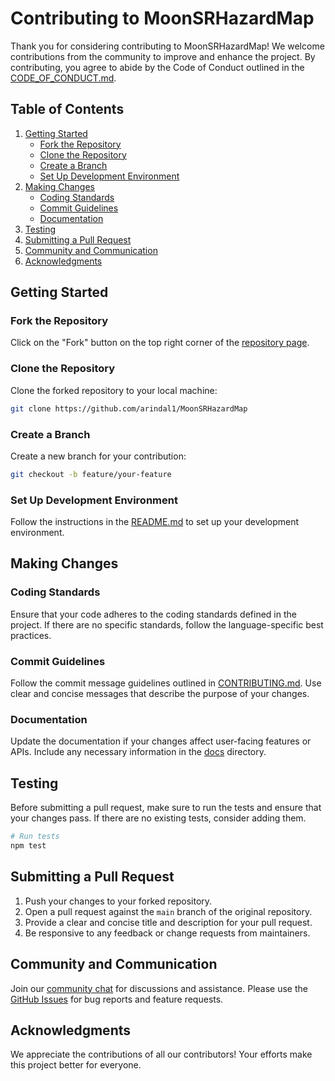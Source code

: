 # Contributing to MoonSRHazardMap

Thank you for considering contributing to MoonSRHazardMap! We welcome contributions from the community to improve and enhance the project. By contributing, you agree to abide by the Code of Conduct outlined in the [CODE_OF_CONDUCT.md](./CODE_OF_CONDUCT.md).

## Table of Contents

1. [Getting Started](#getting-started)
   - [Fork the Repository](#fork-the-repository)
   - [Clone the Repository](#clone-the-repository)
   - [Create a Branch](#create-a-branch)
   - [Set Up Development Environment](#set-up-development-environment)
2. [Making Changes](#making-changes)
   - [Coding Standards](#coding-standards)
   - [Commit Guidelines](#commit-guidelines)
   - [Documentation](#documentation)
3. [Testing](#testing)
4. [Submitting a Pull Request](#submitting-a-pull-request)
5. [Community and Communication](#community-and-communication)
6. [Acknowledgments](#acknowledgments)

## Getting Started

### Fork the Repository

Click on the "Fork" button on the top right corner of the [repository page](https://github.com/your-username/your-project).

### Clone the Repository

Clone the forked repository to your local machine:

```bash
git clone https://github.com/arindal1/MoonSRHazardMap
```

### Create a Branch

Create a new branch for your contribution:

```bash
git checkout -b feature/your-feature
```

### Set Up Development Environment

Follow the instructions in the [README.md](./README.md) to set up your development environment.

## Making Changes

### Coding Standards

Ensure that your code adheres to the coding standards defined in the project. If there are no specific standards, follow the language-specific best practices.

### Commit Guidelines

Follow the commit message guidelines outlined in [CONTRIBUTING.md](./CONTRIBUTING.md). Use clear and concise messages that describe the purpose of your changes.

### Documentation

Update the documentation if your changes affect user-facing features or APIs. Include any necessary information in the [docs](./docs) directory.

## Testing

Before submitting a pull request, make sure to run the tests and ensure that your changes pass. If there are no existing tests, consider adding them.

```bash
# Run tests
npm test
```

## Submitting a Pull Request

1. Push your changes to your forked repository.
2. Open a pull request against the `main` branch of the original repository.
3. Provide a clear and concise title and description for your pull request.
4. Be responsive to any feedback or change requests from maintainers.

## Community and Communication

Join our [community chat](#) for discussions and assistance. Please use the [GitHub Issues](https://github.com/arindal1/MoonSRHazardMap/issues) for bug reports and feature requests.

## Acknowledgments

We appreciate the contributions of all our contributors! Your efforts make this project better for everyone.
